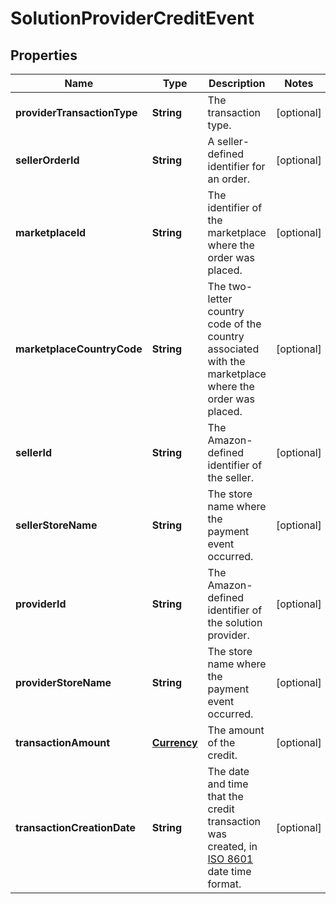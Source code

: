 
# SolutionProviderCreditEvent

## Properties
Name | Type | Description | Notes
------------ | ------------- | ------------- | -------------
**providerTransactionType** | **String** | The transaction type. |  [optional]
**sellerOrderId** | **String** | A seller-defined identifier for an order. |  [optional]
**marketplaceId** | **String** | The identifier of the marketplace where the order was placed. |  [optional]
**marketplaceCountryCode** | **String** | The two-letter country code of the country associated with the marketplace where the order was placed. |  [optional]
**sellerId** | **String** | The Amazon-defined identifier of the seller. |  [optional]
**sellerStoreName** | **String** | The store name where the payment event occurred. |  [optional]
**providerId** | **String** | The Amazon-defined identifier of the solution provider. |  [optional]
**providerStoreName** | **String** | The store name where the payment event occurred. |  [optional]
**transactionAmount** | [**Currency**](Currency.md) | The amount of the credit. |  [optional]
**transactionCreationDate** | **String** | The date and time that the credit transaction was created, in [ISO 8601](https://developer-docs.amazon.com/sp-api/docs/iso-8601) date time format. |  [optional]



